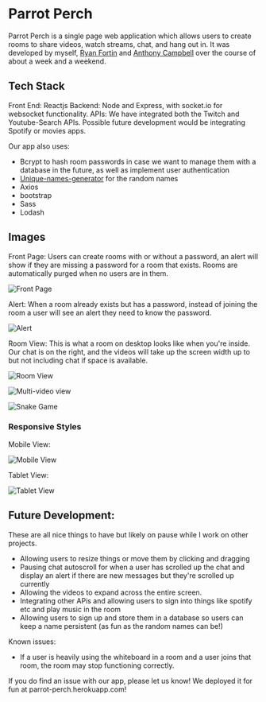 # Parrot Perch

Parrot Perch is a single page web application which allows users to create rooms to share videos, watch streams, chat, and hang out in. 
It was developed by myself, [Ryan Fortin](https://github.com/rfll) and [Anthony Campbell](https://github.com/anthonycampbell) over the course of about a week and a weekend.

## Tech Stack

Front End: Reactjs
Backend: Node and Express, with socket.io for websocket functionality.
APIs: We have integrated both the Twitch and Youtube-Search APIs. Possible future development would be integrating Spotify or movies apps. 

Our app also uses:

* Bcrypt to hash room passwords in case we want to manage them with a database in the future, as well as implement user authentication
* [Unique-names-generator](https://www.npmjs.com/package/unique-names-generator#style) for the random names
* Axios
* bootstrap
* Sass
* Lodash

## Images
Front Page: Users can create rooms with or without a password, an alert will show if they are missing a password for a room that exists. Rooms are automatically purged when no users are in them.

![Front Page](https://i.imgur.com/2L3oeHp.png)

Alert: When a room already exists but has a password, instead of joining the room a user will see an alert they need to know the password.

![Alert](https://i.imgur.com/VbnACrw.png)

Room View: This is what a room on desktop looks like when you're inside. Our chat is on the right, and the videos will take up the screen width up to but not including chat if space is available.

![Room View](https://i.imgur.com/xGWc4wm.png)

![Multi-video view](https://i.imgur.com/rg6XOV7.png)

![Snake Game](https://i.imgur.com/iTzu1mz.png)

### Responsive Styles
Mobile View:

![Mobile View](https://i.imgur.com/dfrF5rf.png)

Tablet View:

![Tablet View](https://i.imgur.com/W1L4lLe.png)

## Future Development: 
These are all nice things to have but likely on pause while I work on other projects.
* Allowing users to resize things or move them by clicking and dragging
* Pausing chat autoscroll for when a user has scrolled up the chat and display an alert if there are new messages but they're scrolled up currently
* Allowing the videos to expand across the entire screen.
* Integrating other APis and allowing users to sign into things like spotify etc and play music in the room
* Allowing users to sign up and store them in a database so users can keep a name persistent (as fun as the random names can be!)

Known issues:
* If a user is heavily using the whiteboard in a room and a user joins that room, the room may stop functioning correctly.

If you do find an issue with our app, please let us know! We deployed it for fun at parrot-perch.herokuapp.com!
